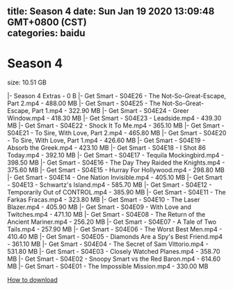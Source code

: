 
title: Season 4
date: Sun Jan 19 2020 13:09:48 GMT+0800 (CST)    
categories: baidu
---

# Season 4
size: 10.51 GB
 
 
|- Season 4 Extras - 0 B
|- Get Smart - S04E26 - The Not-So-Great-Escape, Part 2.mp4 - 488.00 MB
|- Get Smart - S04E25 - The Not-So-Great-Escape, Part 1.mp4 - 322.90 MB
|- Get Smart - S04E24 - Greer Window.mp4 - 418.30 MB
|- Get Smart - S04E23 - Leadside.mp4 - 439.30 MB
|- Get Smart - S04E22 - Shock It To Me.mp4 - 365.10 MB
|- Get Smart - S04E21 - To Sire, With Love, Part 2.mp4 - 465.80 MB
|- Get Smart - S04E20 - To Sire, With Love, Part 1.mp4 - 426.60 MB
|- Get Smart - S04E19 - Absorb the Greek.mp4 - 423.10 MB
|- Get Smart - S04E18 - I Shot 86 Today.mp4 - 392.10 MB
|- Get Smart - S04E17 - Tequila Mockingbird.mp4 - 398.50 MB
|- Get Smart - S04E16 - The Day They Raided the Knights.mp4 - 375.60 MB
|- Get Smart - S04E15 - Hurray For Hollywood.mp4 - 298.80 MB
|- Get Smart - S04E14 - One Nation Invisible.mp4 - 405.10 MB
|- Get Smart - S04E13 - Schwartz's Island.mp4 - 585.70 MB
|- Get Smart - S04E12 - Temporarily Out of CONTROL.mp4 - 385.90 MB
|- Get Smart - S04E11 - The Farkas Fracas.mp4 - 323.80 MB
|- Get Smart - S04E10 - The Laser Blazer.mp4 - 405.90 MB
|- Get Smart - S04E09 - With Love and Twitches.mp4 - 471.10 MB
|- Get Smart - S04E08 - The Return of the Ancient Mariner.mp4 - 256.20 MB
|- Get Smart - S04E07 - A Tale of Two Tails.mp4 - 257.90 MB
|- Get Smart - S04E06 - The Worst Best Men.mp4 - 410.40 MB
|- Get Smart - S04E05 - Diamonds Are a Spy's Best Friend.mp4 - 361.10 MB
|- Get Smart - S04E04 - The Secret of Sam Vittorio.mp4 - 531.80 MB
|- Get Smart - S04E03 - Closely Watched Planes.mp4 - 358.70 MB
|- Get Smart - S04E02 - Snoopy Smart vs the Red Baron.mp4 - 614.60 MB
|- Get Smart - S04E01 - The Impossible Mission.mp4 - 330.00 MB

[How to download](https://bpcam.bemobtrk.com/go/2ceec3aa-1ca2-46d6-b9ff-aaa5c184517c?jno=162)